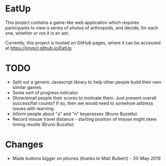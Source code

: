 # EatUp

This project contains a game-like web application which requires
participants to view a series of photos of arthropods, and decide, for
each one, whether or not it is an ant.

Currently, this project is hosted on GitHub pages, where it can be accessed at
https://jimmcl.github.io/EatUp

# TODO
- Split out a generic Javascript library to help other people build their own similar games.
- Some sort of progress indicator.
- Show/email people their scores to motivate them. Just present overall success/fail counts? If so, then we would need to somehow address issues with learning.
- Inform people about "a" and "n" keypresses (Bruno Buzatto)
- Record mouse travel distance - starting position of mouse might skew timing results (Bruno Buzatto)

# Changes
- Made buttons bigger on phones (thanks to Matt Bulbert) - 20-May-2019
